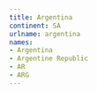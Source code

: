 ```yaml
---
title: Argentina
continent: SA
urlname: argentina
names:
- Argentina
- Argentine Republic
- AR
- ARG
---
```


